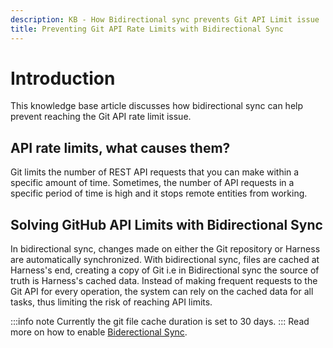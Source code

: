 ```yaml
---
description: KB - How Bidirectional sync prevents Git API Limit issue
title: Preventing Git API Rate Limits with Bidirectional Sync
---
```

# Introduction

This knowledge base article discusses how bidirectional sync can help prevent reaching the Git API rate limit issue. 

## API rate limits, what causes them?

Git limits the number of REST API requests that you can make within a specific amount of time. Sometimes, the number of API requests in a specific period of time is high and it stops remote entities from working.

## Solving GitHub API Limits with Bidirectional Sync

In bidirectional sync, changes made on either the Git repository or Harness are automatically synchronized. With bidirectional sync, files are cached at Harness's end, creating a copy of Git i.e in Bidirectional sync the source of truth is Harness's cached data. Instead of making frequent requests to the Git API for every operation, the system can rely on the cached data for all tasks, thus limiting the risk of reaching API limits.

:::info note
Currently the git file cache duration is set to 30 days.
:::
Read more on how to enable [Biderectional Sync](/docs/platform/git-experience/gitexp-bidir-sync-setup/).


